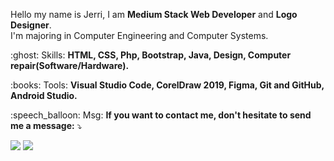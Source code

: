 <!-- <a href="https://github.com/JerriRamos"><img src="###" min-width="400px" max-width="400px" width="300px" height="230px" align="right" alt="Computador jerriRamos"></a>
-->

<p align="left"> 
  Hello my name is Jerri, I am <strong>Medium Stack Web Developer</strong> and <strong>Logo Designer</strong>.<br>
  I'm majoring in Computer Engineering and Computer Systems.
</p>

<p align="left">
  :ghost: Skills: <strong>HTML, CSS, Php, Bootstrap, Java, Design, Computer repair(Software/Hardware).</strong>
</p>

<p align="left">
  :books: Tools: <strong>Visual Studio Code, CorelDraw 2019, Figma, Git and GitHub, Android Studio.</strong>
</p>

<p align="left">
  :speech_balloon: Msg: <strong>If you want to contact me, don't hesitate to send me a message:</strong> ⤵️
</p>

<p align="left">
  <a href="https://www.facebook.com/jeras.dx.xb/" alt="Facebook">
  <img src="https://img.shields.io/badge/-Facebook-3b5998?style=for-the-badge&logo=facebook&logoColor=white&link=https://www.facebook.com/jeras.dx.xb"/></a>
   
  <a href="https://www.linkedin.com/in/jeras1995" alt="Linkedin">
  <img src="https://img.shields.io/badge/-Linkedin-0e76a8?style=for-the-badge&logo=Linkedin&logoColor=white&link=https://www.linkedin.com/in/jeras1995/" /></a>
</p>  
